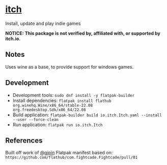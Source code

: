 # [itch](https://github.com/itchio/itch)

Install, update and play indie games

**NOTICE: This package is not verified by, affiliated with, or supported by itch.io.**

## Notes

Uses wine as a base, to provide support for windows games.

## Development
  - Development tools: `sudo dnf install -y flatpak-builder`
  - Install dependencies: `flatpak install flathub org.winehq.Wine/x86_64/stable-22.08 org.freedesktop.Sdk/x86_64/22.08`
  - Build application: `flatpak-builder build io.itch.Itch.yaml --install --user --force-clean`
  - Run application: `flatpak run io.itch.Itch`

## References
Built off work of [@gjpin](https://github.com/gjpin/itch-flatpak)
Flatpak manifest based on: `https://github.com/flathub/com.fightcade.Fightcade/pull/81`
